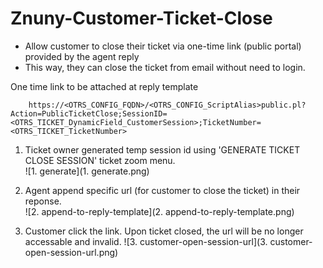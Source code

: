 # Znuny-Customer-Ticket-Close
- Allow customer to close their ticket via one-time link (public portal) provided by the agent reply
- This way, they can close the ticket from email without need to login.

One time link to be attached at reply template

		https://<OTRS_CONFIG_FQDN>/<OTRS_CONFIG_ScriptAlias>public.pl?Action=PublicTicketClose;SessionID=<OTRS_TICKET_DynamicField_CustomerSession>;TicketNumber=<OTRS_TICKET_TicketNumber>

  		
1) Ticket owner generated temp session id using 'GENERATE TICKET CLOSE SESSION' ticket zoom menu.  
![1. generate](1. generate.png)  

2) Agent append specific url (for customer to close the ticket) in their reponse.  
![2. append-to-reply-template](2. append-to-reply-template.png)  

4) Customer click the link. Upon ticket closed, the url will be no longer accessable and invalid.
![3. customer-open-session-url](3. customer-open-session-url.png)

